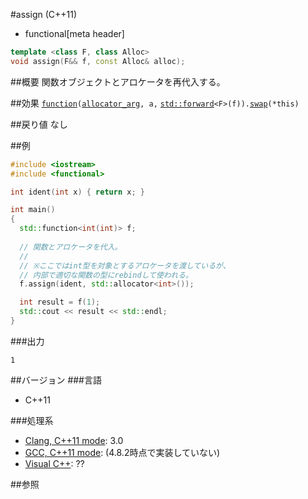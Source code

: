 #assign (C++11)
* functional[meta header]

```cpp
template <class F, class Alloc>
void assign(F&& f, const Alloc& alloc);
```

##概要
関数オブジェクトとアロケータを再代入する。


##効果
[`function`](./op_constructor.md)`(`[`allocator_arg`](/reference/memory/allocator_arg_t.md)`, a,` [`std::forward`](/reference/utility/forward.md)`<F>(f)).`[`swap`](./swap.md)`(*this)`


##戻り値
なし


##例
```cpp
#include <iostream>
#include <functional>

int ident(int x) { return x; }

int main()
{
  std::function<int(int)> f;
  
  // 関数とアロケータを代入。
  //
  // ※ここではint型を対象とするアロケータを渡しているが、
  // 内部で適切な関数の型にrebindして使われる。
  f.assign(ident, std::allocator<int>());

  int result = f(1);
  std::cout << result << std::endl;
}
```

###出力
```
1
```


##バージョン
###言語
- C++11


###処理系
- [Clang, C++11 mode](/implementation.md#clang): 3.0
- [GCC, C++11 mode](/implementation.md#gcc): (4.8.2時点で実装していない)
- [Visual C++](/implementation.md#visual_cpp): ??


##参照

